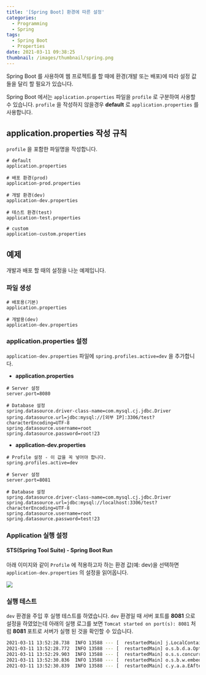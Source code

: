```yaml
---
title: '[Spring Boot] 환경에 따른 설정'
categories:
  - Programming
  - Spring
tags:
  - Spring Boot
  - Properties
date: 2021-03-11 09:38:25
thumbnail: /images/thumbnail/spring.png
---
```


Spring Boot 를 사용하여 웹 프로젝트를 할 때에 환경(개발 또는 배포)에 따라 설정 값들을 달리 할 필요가 있습니다.

Spring Boot 에서는 `application.properties` 파일을 `profile` 로 구분하여 사용할 수 있습니다. `profile` 을 작성하지 않을경우 **default** 로 `application.properties` 를 사용합니다.

## application.properties 작성 규칙

`profile` 을 포함한 파일명을 작성합니다.

```properties
# default
application.properties

# 배포 환경(prod)
application-prod.properties

# 개발 환경(dev)
application-dev.properties

# 테스트 환경(test)
application-test.properties

# custom
application-custom.properties
```

## 예제

개발과 배포 할 때의 설정을 나눈 예제입니다.

### 파일 생성

```properties
# 배포용(기본)
application.properties

# 개발용(dev)
application-dev.properties
```

### application.properties 설정

`application-dev.properties` 파일에 `spring.profiles.active=dev` 을 추가합니다.

- **application.properties**

```properties
# Server 설정
server.port=8080

# Database 설정
spring.datasource.driver-class-name=com.mysql.cj.jdbc.Driver
spring.datasource.url=jdbc:mysql://[외부 IP]:3306/test?characterEncoding=UTF-8
spring.datasource.username=root
spring.datasource.password=root!23
```

- **application-dev.properties**

```properties
# Profile 설정 - 이 값을 꼭 넣어야 합니다.
spring.profiles.active=dev

# Server 설정
server.port=8081

# Database 설정
spring.datasource.driver-class-name=com.mysql.cj.jdbc.Driver
spring.datasource.url=jdbc:mysql://localhost:3306/test?characterEncoding=UTF-8
spring.datasource.username=root
spring.datasource.password=test!23
```

### Application 실행 설정

#### **STS(Spring Tool Suite)** - Spring Boot Run

아래 이미지와 같이 `Profile` 에 적용하고자 하는 환경 값(예: dev)을 선택하면 `application-dev.properties` 의 설정을 읽어옵니다.

![](/images/springboot/profile_setting.png)

### 실행 테스트

`dev` 환경을 주입 후 실행 테스트를 하였습니다. `dev` 환경일 때 서버 포트를 **8081** 으로 설정을 하였었는데 아래의 실행 로그를 보면 `Tomcat started on port(s): 8081` 처럼 **8081** 포트로 서버가 실행 된 것을 확인할 수 있습니다.

```bash
2021-03-11 13:52:28.738  INFO 13588 --- [  restartedMain] j.LocalContainerEntityManagerFactoryBean : Initialized JPA EntityManagerFactory for persistence unit 'default'
2021-03-11 13:52:28.772  INFO 13588 --- [  restartedMain] o.s.b.d.a.OptionalLiveReloadServer       : LiveReload server is running on port 35729
2021-03-11 13:52:29.903  INFO 13588 --- [  restartedMain] o.s.s.concurrent.ThreadPoolTaskExecutor  : Initializing ExecutorService 'applicationTaskExecutor'
2021-03-11 13:52:30.836  INFO 13588 --- [  restartedMain] o.s.b.w.embedded.tomcat.TomcatWebServer  : Tomcat started on port(s): 8081 (http) with context path '/admin'
2021-03-11 13:52:30.839  INFO 13588 --- [  restartedMain] c.y.a.a.EAfterschoolAdminApplication     : Started EAfterschoolAdminApplication in 6.985 seconds (JVM running for 7.822)
```
